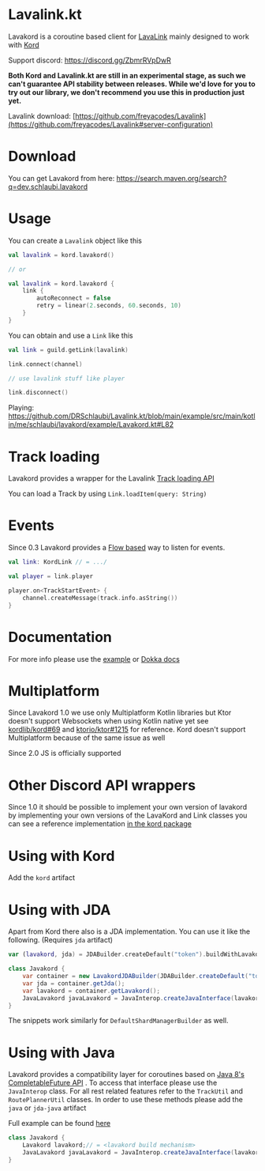 # Lavalink.kt

Lavakord is a coroutine based client for [LavaLink](https://github.com/freyacodes/Lavalink) mainly designed to work
with [Kord](https://github.com/kordlib/kord)

Support discord: https://discord.gg/ZbmrRVpDwR

**Both Kord and Lavalink.kt are still in an experimental stage, as such we can't guarantee API stability between
releases. While we'd love for you to try out our library, we don't recommend you use this in production just yet.**

Lavalink download: [https://github.com/freyacodes/Lavalink](https://github.com/freyacodes/Lavalink#server-configuration)

# Download

You can get Lavakord from here: https://search.maven.org/search?q=dev.schlaubi.lavakord

# Usage

You can create a `Lavalink` object like this

```kotlin
val lavalink = kord.lavakord()

// or    

val lavalink = kord.lavakord {
    link {
        autoReconnect = false
        retry = linear(2.seconds, 60.seconds, 10)
    }
}
```

You can obtain and use a `Link` like this

```kotlin
val link = guild.getLink(lavalink)

link.connect(channel)

// use lavalink stuff like player

link.disconnect()
```

Playing: https://github.com/DRSchlaubi/Lavalink.kt/blob/main/example/src/main/kotlin/me/schlaubi/lavakord/example/Lavakord.kt#L82

# Track loading

Lavakord provides a wrapper for the
Lavalink [Track loading API](https://github.com/freyacodes/Lavalink/blob/master/IMPLEMENTATION.md#track-loading-api)

You can load a Track by using `Link.loadItem(query: String)`

# Events

Since 0.3 Lavakord provides a [Flow based](https://kotlinlang.org/docs/flow.html) way to listen for
events.

```kotlin
val link: KordLink // = .../

val player = link.player

player.on<TrackStartEvent> {
    channel.createMessage(track.info.asString())
}
```

# Documentation

For more info please use the [example](https://github.com/DRSchlaubi/Lavakord/blob/main/example)
or [Dokka docs](https://l.mik.wtf/)

# Multiplatform

Since Lavakord 1.0 we use only Multiplatform Kotlin libraries but Ktor doesn't support Websockets when using Kotlin
native yet see [kordlib/kord#69](https://github.com/kordlib/kord/issues/69)
and [ktorio/ktor#1215](https://github.com/ktorio/ktor/issues/1215) for reference. Kord doesn't support Multiplatform because of the same issue as well

Since 2.0 JS is officially supported

# Other Discord API wrappers

Since 1.0 it should be possible to implement your own version of lavakord by implementing your own versions of the
LavaKord and Link classes you can see a reference
implementation [in the kord package](https://github.com/DRSchlaubi/Lavalink.kt/tree/main/kord/src/jvmMain/kotlin/dev/schlaubi/lavakord/kord)

# Using with Kord
Add the `kord` artifact

# Using with JDA

Apart from Kord there also is a JDA implementation. You can use it like the following. (Requires `jda` artifact)

```kotlin
var (lavakord, jda) = JDABuilder.createDefault("token").buildWithLavakord()
```

```java
class Javakord {
    var container = new LavakordJDABuilder(JDABuilder.createDefault("token")).build();
    var jda = container.getJda();
    var lavakord = container.getLavakord();
    JavaLavakord javaLavakord = JavaInterop.createJavaInterface(lavakord);
}
```

The snippets work similarly for `DefaultShardManagerBuilder` as well.

# Using with Java

Lavakord provides a compatibility layer for coroutines based
on [Java 8's CompletableFuture API](https://docs.oracle.com/javase/8/docs/api/java/util/concurrent/CompletableFuture.html)
. To access that interface please use the `JavaInterop` class. For all rest related features refer to the `TrackUtil`
and `RoutePlannerUtil` classes. In order to use these methods please add the `java` or `jda-java` artifact

Full example can be found [here](https://github.com/DRSchlaubi/Lavakord/blob/feature/mpp/example/src/main/java/Javakord.java) 

```java
class Javakord {
    Lavakord lavakord;// = <lavakord build mechanism>
    JavaLavakord javaLavakord = JavaInterop.createJavaInterface(lavakord);
}
```
